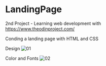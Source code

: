 # LandingPage
2nd Project - Learning web development with https://www.theodinproject.com/

Conding a landing page with HTML and CSS

Design
![01](https://user-images.githubusercontent.com/122730242/212753396-d39a189f-ff95-452c-80b6-5b524e71aace.png)

Color and Fonts
![02](https://user-images.githubusercontent.com/122730242/212753458-d55b45fb-4137-4ac6-b2b9-799662ea26d0.png)
